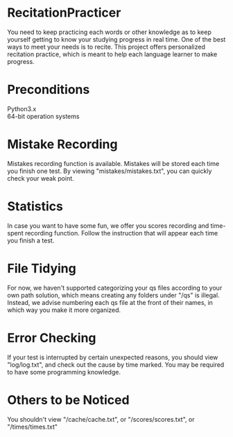 # RecitationPracticer
You need to keep practicing each words or other knowledge as to keep yourself getting to know your studying progress in real time. One of the best ways to meet your needs is to recite. This project offers personalized recitation practice, which is meant to help each language learner to make progress.

# Preconditions
Python3.x  
64-bit operation systems

# Mistake Recording
Mistakes recording function is available. Mistakes will be stored each time you finish one test. By viewing "mistakes/mistakes.txt", you can quickly check your weak point.

# Statistics
In case you want to have some fun, we offer you scores recording and time-spent recording function. Follow the instruction that will appear each time you finish a test.

# File Tidying
For now, we haven't supported categorizing your qs files according to your own path solution, which means creating any folders under "/qs" is illegal. Instead, we advise numbering each qs file at the front of their names, in which way you make it more organized.

# Error Checking
If your test is interrupted by certain unexpected reasons, you should view "log/log.txt", and check out the cause by time marked. You may be required to have some programming knowledge.

# Others to be Noticed
You shouldn't view "/cache/cache.txt", or "/scores/scores.txt", or "/times/times.txt"
